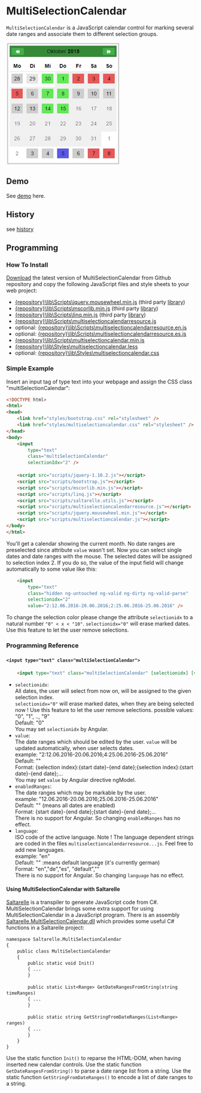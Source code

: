 # MultiSelectionCalendar
`MultiSelectionCalendar` is a JavaScript calendar control for marking several date ranges and associate them to different selection groups.

![Calendar](Documentation/Calendar1.jpg)

## Demo
See [demo](http://gerlach-it.de/uploads/demos/calendar/MultiSelectionCalendarTestPage.html) here.

## History
see [history](Documentation/history.md)

## Programming

### How To Install
[Download](https://github.com/Tommmi/MultiSelectionCalendar/archive/master.zip) the latest version of MultiSelectionCalendar from Github repository and copy the following JavaScript files and style sheets to your web project:
-   [{repository}\lib\Scripts\jquery.mousewheel.min.js](lib/Scripts/jquery.mousewheel.min.js) (third party [library](https://github.com/jquery/jquery-mousewheel))
-   [{repository}\lib\Scripts\mscorlib.min.js](lib/Scripts/mscorlib.min.js) (third party [library](https://github.com/Saltarelle/SaltarelleCompiler))
-   [{repository}\lib\Scripts\linq.min.js](lib/Scripts/linq.min.js) (third party [library](https://github.com/Saltarelle/SaltarelleLinq))
-   [{repository}\lib\Scripts\multiselectioncalendarresource.js](lib/Scripts/multiselectioncalendarresource.js)
-   optional: [{repository}\lib\Scripts\multiselectioncalendarresource.en.js](lib/Scripts/multiselectioncalendarresource.en.js)
-   optional: [{repository}\lib\Scripts\multiselectioncalendarresource.es.js](lib/Scripts/multiselectioncalendarresource.es.js)
-   [{repository}\lib\Scripts\multiselectioncalendar.min.js](lib/Scripts/multiselectioncalendar.min.js)
-   [{repository}\lib\Styles\multiselectioncalendar.less](lib/Styles/multiselectioncalendar.less)
-   optional: [{repository}\lib\Styles\multiselectioncalendar.css](lib/Styles/multiselectioncalendar.css)

### Simple Example
Insert an input tag of type text into your webpage and assign the CSS class "multiSelectionCalendar":
```html
<!DOCTYPE html>
<html>
<head>
    <link href="styles/bootstrap.css" rel="stylesheet" />
    <link href="styles/multiselectioncalendar.css" rel="stylesheet" />
</head>
<body>
    <input 
        type="text" 
        class="multiSelectionCalendar"         
        selectionIdx="2" />

    <script src="scripts/jquery-1.10.2.js"></script>
    <script src="scripts/bootstrap.js"></script>
    <script src="scripts/mscorlib.min.js"></script>
    <script src="scripts/linq.js"></script>
    <script src="scripts/saltarelle.utils.js"></script>
    <script src="scripts/multiselectioncalendarresource.js"></script>
    <script src="scripts/jquery.mousewheel.min.js"></script>
    <script src="scripts/multiselectioncalendar.js"></script>
</body>
</html>
```
You'll get a calendar showing the current month. No date ranges are preselected since attribute `value` wasn't set.
Now you can select single dates and date ranges with the mouse. The selected dates will be assigned to selection index 2.
If you do so, the value of the input field will change automatically to some value like this:
```html
    <input 
        type="text" 
        class="hidden ng-untouched ng-valid ng-dirty ng-valid-parse" 
        selectionidx="2" 
        value="2:12.06.2016-20.06.2016;2:25.06.2016-25.06.2016" />
```
To change the selection color please change the attribute `selectionidx` to a natural number `"0" < x < "10"`. `selectionidx="0"` will erase marked dates. Use this feature to let the user remove selections.

### Programming Reference
#### `<input type="text" class="multiSelectionCalendar">`
```html
    <input type="text" class="multiSelectionCalendar" [selectionidx] [value] [enabledRanges] [language]/>
```
* `selectionidx`:  
    All dates, the user will select from now on, will be assigned to the given selection index.  
    `selectionidx="0"` will erase marked dates, when they are being selected now ! Use this feature to let the user
    remove selections.
    possible values: "0", "1", .., "9"   
    Default: "0"    
	You may set `selectionidx` by Angular.
* `value`:  
    The date ranges which should be edited by the user. `value` will be updated automatically, when user selects dates.  
    example: "2:12.06.2016-20.06.2016;4:25.06.2016-25.06.2016"  
    Default: ""  
    Format: {selection index}:{start date}-{end date};{selection index}:{start date}-{end date};...  
	You may set `value` by Angular directive ngModel.
* `enabledRanges`:  
    The date ranges which may be markable by the user.   
    example: "12.06.2016-20.06.2016;25.06.2016-25.06.2016"  
    Default: ""  (means all dates are enabled)  
    Format: {start date}-{end date};{start date}-{end date};...  
	There is no support for Angular. So changing `enabledRanges` has no effect.
* `language`:  
    ISO code of the active language. Note ! The language dependent strings are coded in the files
    `multiselectioncalendarresource...js`. Feel free to add new languages.  
    example: "en"  
    Default: ""  :means default language (it's currently german)  
    Format: "en","de","es", "default",""  
	There is no support for Angular. So changing `language` has no effect.

#### Using MultiSelectionCalendar with Saltarelle

[Saltarelle](https://github.com/Saltarelle/SaltarelleCompiler) is a transpiler to generate JavaScript code from C#.
MultiSelectionCalendar brings some extra support for using MultiSelectionCalendar in a JavaScript program. 
There is an assembly [Saltarelle.MultiSelectionCalendar.dll](lib/Saltarelle.MultiSelectionCalendar) which provides some useful C# functions in a Saltarelle project:

```CSharp
namespace Saltarelle.MultiSelectionCalendar
{
	public class MultiSelectionCalendar
	{
		public static void Init()
		{ ...
		}

		public static List<Range> GetDateRangesFromString(string timeRanges)
		{ ...
		}

		public static string GetStringFromDateRanges(List<Range> ranges)
		{ ...
		}
	}
}
```
Use the static function `Init()` to reparse the HTML-DOM, when having inserted new calendar controls.
Use the static function `GetDateRangesFromString()` to parse a date range list from a string.
Use the static function `GetStringFromDateRanges()` to encode a list of date ranges to a string.

    
  





